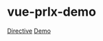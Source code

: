 # vue-prlx-demo

[Directive](https://github.com/gerasimvol/vue-prlx)
[Demo](https://vue-prlx.surge.sh)

